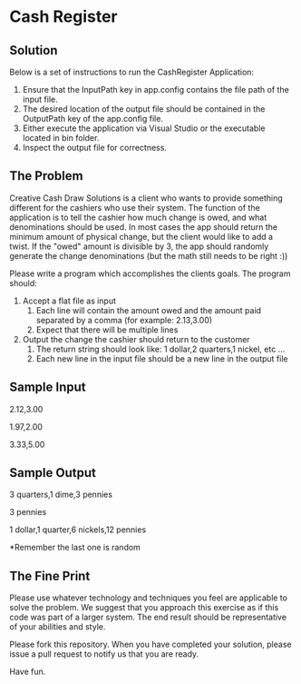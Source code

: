 Cash Register
============

Solution
-----------
Below is a set of instructions to run the CashRegister Application:
1. Ensure that the InputPath key in app.config contains the file path of the input file.
2. The desired location of the output file should be contained in the OutputPath key of the app.config file.
3. Either execute the application via Visual Studio or the executable located in bin folder.
4. Inspect the output file for correctness.

The Problem
-----------
Creative Cash Draw Solutions is a client who wants to provide something different for the cashiers who use their system. The function of the application is to tell the cashier how much change is owed, and what denominations should be used. In most cases the app should return the minimum amount of physical change, but the client would like to add a twist. If the "owed" amount is divisible by 3, the app should randomly generate the change denominations (but the math still needs to be right :))

Please write a program which accomplishes the clients goals. The program should:

1. Accept a flat file as input
	1. Each line will contain the amount owed and the amount paid separated by a comma (for example: 2.13,3.00)
	2. Expect that there will be multiple lines
2. Output the change the cashier should return to the customer
	1. The return string should look like: 1 dollar,2 quarters,1 nickel, etc ...
	2. Each new line in the input file should be a new line in the output file

Sample Input
------------
2.12,3.00

1.97,2.00

3.33,5.00

Sample Output
-------------
3 quarters,1 dime,3 pennies

3 pennies

1 dollar,1 quarter,6 nickels,12 pennies

*Remember the last one is random

The Fine Print
--------------
Please use whatever technology and techniques you feel are applicable to solve the problem. We suggest that you approach this exercise as if this code was part of a larger system. The end result should be representative of your abilities and style.

Please fork this repository. When you have completed your solution, please issue a pull request to notify us that you are ready.

Have fun.

